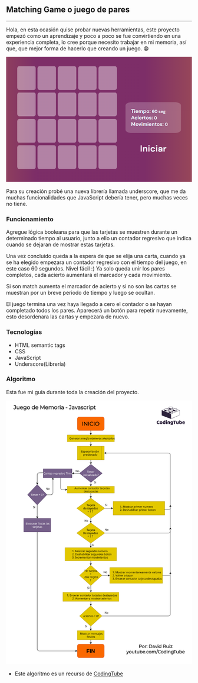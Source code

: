 ## Matching Game o juego de pares
---

Hola, en esta ocasión quise probar nuevas herramientas, este proyecto empezó como un aprendizaje y poco a poco se fue convirtiendo en una experiencia completa, lo cree porque necesito trabajar en mi memoria, así que, que mejor forma de hacerlo que creando un juego. 😁

![Juego](assets/img/match-game.PNG)

Para su creación probé una nueva librería llamada underscore, que me da muchas funcionalidades que JavaScript debería tener, pero muchas veces no tiene. 

### Funcionamiento 

Agregue lógica booleana para que las tarjetas se muestren durante un determinado tiempo al usuario, junto a ello un contador regresivo que indica cuando se dejaran de mostrar estas tarjetas. 

Una vez concluido queda a la espera de que se elija una carta, cuando ya se ha elegido empezara un contador regresivo con el tiempo del juego, en este caso 60 segundos. Nivel fácil :) Ya solo queda unir los pares completos, cada acierto aumentará el marcador y cada movimiento.

Si son match aumenta el marcador de acierto y si no son las cartas se muestran por un breve periodo de tiempo y luego se ocultan.

El juego termina una vez haya llegado a cero el contador o se hayan completado todos los pares. Aparecerá un botón para repetir nuevamente, esto desordenara las cartas y empezara de nuevo.

### Tecnologías

+ HTML semantic tags
+ CSS
+ JavaScript
+ Underscore(Librería)


### Algoritmo

Esta fue mi guía durante toda la creación del proyecto. 

![Algoritmo](assets/img/algoritmo.svg)
+ Este algoritmo es un recurso de [CodingTube](https://www.youtube.com/c/CodingTube)